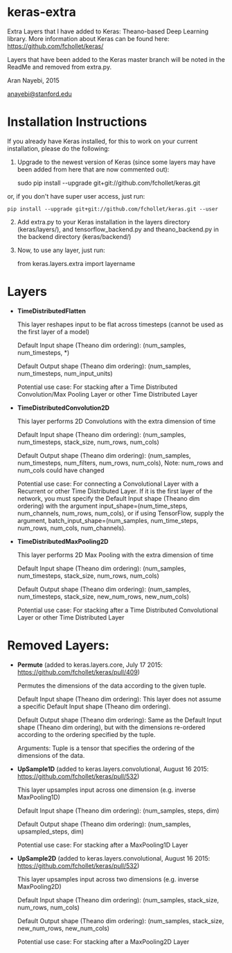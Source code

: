 # keras-extra
Extra Layers that I have added to Keras: Theano-based Deep Learning library. More information about Keras can be found here: https://github.com/fchollet/keras/

Layers that have been added to the Keras master branch will be noted in the ReadMe and removed from extra.py.

Aran Nayebi, 2015

anayebi@stanford.edu

# Installation Instructions
If you already have Keras installed, for this to work on your current installation, please do the following:

1. Upgrade to the newest version of Keras (since some layers may have been added from here that are now commented out):
    
    sudo pip install --upgrade git+git://github.com/fchollet/keras.git

or, if you don't have super user access, just run:
    
    pip install --upgrade git+git://github.com/fchollet/keras.git --user

2. Add extra.py to your Keras installation in the layers directory (keras/layers/), and tensorflow_backend.py and theano_backend.py in the backend directory (keras/backend/)

3. Now, to use any layer, just run:
    
    from keras.layers.extra import layername

# Layers

- **TimeDistributedFlatten**

	This layer reshapes input to be flat across timesteps (cannot be used as the first layer of a model)

	Default Input shape (Theano dim ordering): (num_samples, num_timesteps, *)
	
	Default Output shape (Theano dim ordering): (num_samples, num_timesteps, num_input_units)
	
	Potential use case: For stacking after a Time Distributed Convolution/Max Pooling Layer or other Time Distributed Layer
	
- **TimeDistributedConvolution2D**

	This layer performs 2D Convolutions with the extra dimension of time
	
    Default Input shape (Theano dim ordering): (num_samples, num_timesteps, stack_size, num_rows, num_cols)
	
    Default Output shape (Theano dim ordering): (num_samples, num_timesteps, num_filters, num_rows, num_cols), Note: num_rows and num_cols could have changed
	
    Potential use case: For connecting a Convolutional Layer with a Recurrent or other Time Distributed Layer. If it is the first layer of the network, you must specify the Default Input shape (Theano dim ordering) with the argument input_shape=(num_time_steps, num_channels, num_rows, num_cols), or if using TensorFlow, supply the argument, batch_input_shape=(num_samples, num_time_steps, num_rows, num_cols, num_channels).

- **TimeDistributedMaxPooling2D**

    This layer performs 2D Max Pooling with the extra dimension of time
	
    Default Input shape (Theano dim ordering): (num_samples, num_timesteps, stack_size, num_rows, num_cols)
	
    Default Output shape (Theano dim ordering): (num_samples, num_timesteps, stack_size, new_num_rows, new_num_cols)
	
    Potential use case: For stacking after a Time Distributed Convolutional Layer or other Time Distributed Layer

# Removed Layers:

- **Permute** (added to keras.layers.core, July 17 2015: https://github.com/fchollet/keras/pull/409)

    Permutes the dimensions of the data according to the given tuple.
    
    Default Input shape (Theano dim ordering): This layer does not assume a specific Default Input shape (Theano dim ordering).
    
    Default Output shape (Theano dim ordering): Same as the Default Input shape (Theano dim ordering), but with the dimensions re-ordered according to the ordering specified by the tuple.

    Arguments: Tuple is a tensor that specifies the ordering of the dimensions of the data.

- **UpSample1D** (added to keras.layers.convolutional, August 16 2015: https://github.com/fchollet/keras/pull/532)

	This layer upsamples input across one dimension (e.g. inverse MaxPooling1D)
	
    Default Input shape (Theano dim ordering): (num_samples, steps, dim)
	
    Default Output shape (Theano dim ordering): (num_samples, upsampled_steps, dim)
	
    Potential use case: For stacking after a MaxPooling1D Layer

- **UpSample2D** (added to keras.layers.convolutional, August 16 2015: https://github.com/fchollet/keras/pull/532)

	This layer upsamples input across two dimensions (e.g. inverse MaxPooling2D)
	
    Default Input shape (Theano dim ordering): (num_samples, stack_size, num_rows, num_cols)
	
    Default Output shape (Theano dim ordering): (num_samples, stack_size, new_num_rows, new_num_cols)
	
    Potential use case: For stacking after a MaxPooling2D Layer
